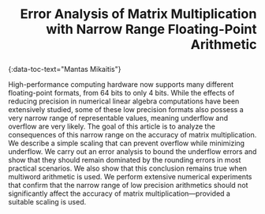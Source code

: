 <h3 id="mikaitis" style="text-align: right;font-size:26px !important;">Error Analysis of Matrix Multiplication with Narrow Range Floating-Point Arithmetic</h3>
{:data-toc-text="Mantas Mikaitis"}

High-performance computing hardware now supports many different floating-point 
formats, from 64 bits to only 4 bits. While the effects of reducing precision 
in numerical linear algebra computations have been extensively studied, some of
these low precision formats also possess a very narrow range of representable 
values, meaning underflow and overflow are very likely. The goal of this 
article is to analyze the consequences of this narrow range on the accuracy of
matrix multiplication. We describe a simple scaling that can prevent overflow
while minimizing underflow. We carry out an error analysis to bound the 
underflow errors and show that they should remain dominated by the rounding 
errors in most practical scenarios. We also show that this conclusion remains 
true when multiword arithmetic is used. We perform extensive numerical 
experiments that confirm that the narrow range of low precision arithmetics 
should not significantly affect the accuracy of matrix multiplication—provided
a suitable scaling is used.
